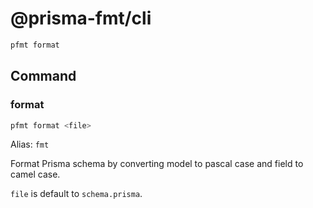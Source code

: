 # @prisma-fmt/cli

```sh
pfmt format
```

## Command

### format

```sh
pfmt format <file>
```

Alias: `fmt`

Format Prisma schema by converting model to pascal case and field to camel case.

`file` is default to `schema.prisma`.

